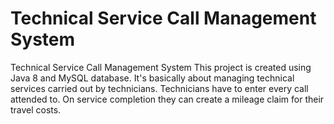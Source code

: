 # Technical Service Call Management System
Technical Service Call Management System
This project is created using Java 8 and MySQL database. 
It's basically about managing technical services carried out by technicians. Technicians have to enter every call attended to. On service completion
they can create a mileage claim for their travel costs. 
